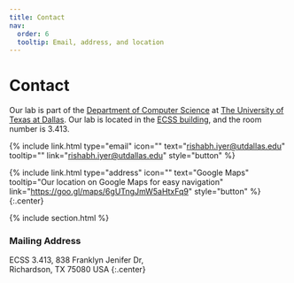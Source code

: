 ```yaml
---
title: Contact
nav:
  order: 6
  tooltip: Email, address, and location
---
```


# <i class="fas fa-envelope"></i>Contact

Our lab is part of the [Department of Computer Science](https://cs.utdallas.edu/) at [The University of Texas at Dallas](https://www.utdallas.edu/). Our lab is located in the [ECSS building](https://engineering.utdallas.edu/), and the room number is 3.413.

{%
  include link.html
  type="email"
  icon=""
  text="rishabh.iyer@utdallas.edu"
  tooltip=""
  link="rishabh.iyer@utdallas.edu"
  style="button"
%}

{%
  include link.html
  type="address"
  icon=""
  text="Google Maps"
  tooltip="Our location on Google Maps for easy navigation"
  link="https://goo.gl/maps/6gUTngJmW5aHtxFq9"
  style="button"
%}
{:.center}

{% include section.html %}

### <i class="fas fa-mail-bulk"></i>Mailing Address

ECSS 3.413, 
838 Franklyn Jenifer Dr,  
Richardson, TX 75080
USA
{:.center}
